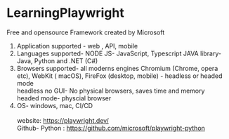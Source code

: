 # LearningPlaywright

Free and opensource Framework created by Microsoft
<br>  
1. Application supported - web , API, mobile <br>
2. Languages supported-  NODE JS- JavaScript, Typescript
JAVA library- Java, Python and .NET (C#) <br>
3. Browsers supported- all moderns engines Chromium (Chrome, opera etc), WebKit ( macOS), FireFox (desktop, mobile) - headless or headed mode <br>
headless no GUI- No physical browsers, saves time and memory <br>
headed mode- physcial browser<br>
4. OS- windows, mac, CI/CD <br><br>
website: https://playwright.dev/ <br>
Github- Python : https://github.com/microsoft/playwright-python

